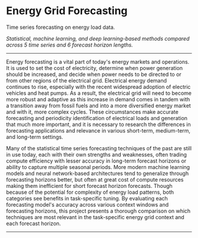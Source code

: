 # Energy Grid Forecasting
 Time series forecasting on energy load data.

*Statistical, machine learning, and deep learning-based methods compared across 5 time series and 6 forecast horizon lengths.*

---

Energy forecasting is a vital part of today's energy markets and operations. It is used to set the cost of electricity, determine when power generation should be increased, and decide when power needs to be directed to or from other regions of the electrical grid. Electrical energy demand continues to rise, especially with the recent widespread adoption of electric vehicles and heat pumps. As a result, the electrical grid will need to become more robust and adaptive as this increase in demand comes in tandem with a transition away from fossil fuels and into a more diversified energy market and with it, more complex cycles. These circumstances make accurate forecasting and periodicity identification of electrical loads and generation that much more important, and it is necessary to research the differences in forecasting applications and relevance in various short-term, medium-term, and long-term settings.

Many of the statistical time series forecasting techniques of the past are still in use today, each with their own strengths and weaknesses, often trading compute efficiency with lesser accuracy in long-term forecast horizons or ability to capture multiple seasonal periods. More modern machine learning models and neural network-based architectures tend to generalize through forecasting horizons better, but often at great cost of compute resources making them inefficient for short forecast horizon forecasts. Though because of the potential for complexity of energy load patterns, both categories see benefits in task-specific tuning. By evaluating each forecasting model's accuracy across various context windows and forecasting horizons, this project presents a thorough comparison on which techniques are most relevant in the task-specific energy grid context and each forecast horizon.

---


